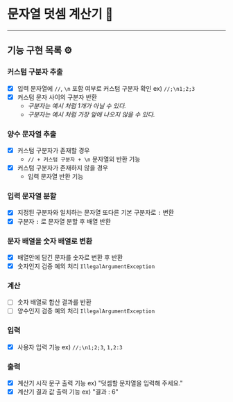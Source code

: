 # 문자열 덧셈 계산기 🚀

---
## 기능 구현 목록 ⚙️

### 커스텀 구분자 추출
- [x] 입력 문자열에 `//`, `\n` 포함 여부로 커스텀 구분자 확인 ex) `//;\n1;2;3`
- [x] 커스텀 문자 사이의 구분자 반환
  - _구분자는 예시 처럼 1개가 아닐 수 있다._
  - _구분자는 예시 처럼 가장 앞에 나오지 않을 수 있다._

### 양수 문자열 추출
- [x] 커스텀 구분자가 존재할 경우
  - `// + 커스텀 구분자 + \n` 문자열외 반환 기능
- [x] 커스텀 구분자가 존재하지 않을 경우
  - 입력 문자열 반환 기능

### 입력 문자열 분할
- [x] 지정된 구분자와 일치하는 문자열 또다른 기본 구분자로 `:` 변환
- [x] 구분자 `:` 로 문자열 분할 후 배열 반환

### 문자 배열을 숫자 배열로 변환
- [x] 배열안에 담긴 문자를 숫자로 변환 후 반환
- [x] 숫자인지 검증 예외 처리 `IllegalArgumentException`

### 계산
- [ ] 숫자 배열로 합산 결과를 반환
- [ ] 양수인지 검증 예외 처리 `IllegalArgumentException`

### 입력
- [x] 사용자 입력 기능 ex) `//;\n1;2;3`, `1,2:3`

### 출력
- [x] 계산기 시작 문구 출력 기능 ex) "덧셈할 문자열을 입력해 주세요."
- [x] 계산기 결과 값 출력 기능 ex) "결과 : 6" 
